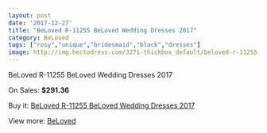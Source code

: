 ```yaml
---
layout: post
date: '2017-12-27'
title: "BeLoved R-11255 BeLoved Wedding Dresses 2017"
category: BeLoved
tags: ["rosy","unique","bridesmaid","black","dresses"]
image: http://img.hectodress.com/3271-thickbox_default/beloved-r-11255-beloved-wedding-dresses-2013.jpg
---
```

BeLoved R-11255 BeLoved Wedding Dresses 2017

On Sales: **$291.36**
<a href="https://www.hectodress.com/beloved/1735-beloved-r-11255-beloved-wedding-dresses-2013.html"><amp-img layout="responsive" width="600" height="600" src="//img.hectodress.com/3271-thickbox_default/beloved-r-11255-beloved-wedding-dresses-2013.jpg" alt="BeLoved R-11255 BeLoved Wedding Dresses 2017 0" /></a>
<a href="https://www.hectodress.com/beloved/1735-beloved-r-11255-beloved-wedding-dresses-2013.html"><amp-img layout="responsive" width="600" height="600" src="//img.hectodress.com/3272-thickbox_default/beloved-r-11255-beloved-wedding-dresses-2013.jpg" alt="BeLoved R-11255 BeLoved Wedding Dresses 2017 1" /></a>

Buy it: [BeLoved R-11255 BeLoved Wedding Dresses 2017](https://www.hectodress.com/beloved/1735-beloved-r-11255-beloved-wedding-dresses-2013.html "BeLoved R-11255 BeLoved Wedding Dresses 2017")

View more: [BeLoved](https://www.hectodress.com/25-beloved "BeLoved")